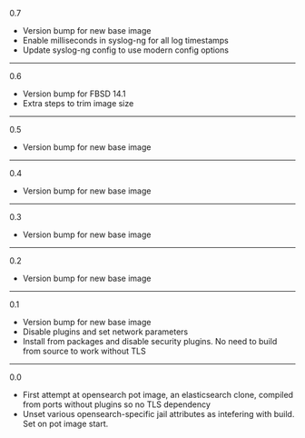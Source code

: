 0.7

* Version bump for new base image
* Enable milliseconds in syslog-ng for all log timestamps
* Update syslog-ng config to use modern config options

---

0.6

* Version bump for FBSD 14.1
* Extra steps to trim image size

---

0.5

* Version bump for new base image

---

0.4

* Version bump for new base image

---

0.3

* Version bump for new base image

---

0.2

* Version bump for new base image

---

0.1

* Version bump for new base image
* Disable plugins and set network parameters
* Install from packages and disable security plugins. No need to build from source to work without TLS

---

0.0

* First attempt at opensearch pot image, an elasticsearch clone, compiled from ports without plugins so no TLS dependency
* Unset various opensearch-specific jail attributes as intefering with build. Set on pot image start.
